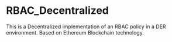 # RBAC_Decentralized
This is a Decentralized implementation of an RBAC policy in a DER environment. Based on Ethereum Blockchain technology.
